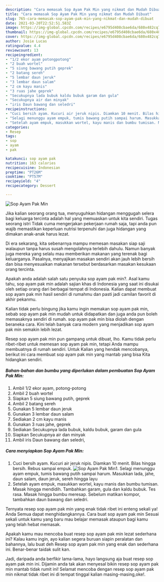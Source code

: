 ```yaml
---
description: "Cara memasak Sop Ayam Pak Min yang nikmat dan Mudah Dibuat"
title: "Cara memasak Sop Ayam Pak Min yang nikmat dan Mudah Dibuat"
slug: 765-cara-memasak-sop-ayam-pak-min-yang-nikmat-dan-mudah-dibuat
date: 2021-03-20T22:52:51.583Z
image: https://img-global.cpcdn.com/recipes/e6795d408cbae6da/680x482cq70/sop-ayam-pak-min-foto-resep-utama.jpg
thumbnail: https://img-global.cpcdn.com/recipes/e6795d408cbae6da/680x482cq70/sop-ayam-pak-min-foto-resep-utama.jpg
cover: https://img-global.cpcdn.com/recipes/e6795d408cbae6da/680x482cq70/sop-ayam-pak-min-foto-resep-utama.jpg
author: Josie Lucas
ratingvalue: 4.4
reviewcount: 13
recipeingredient:
- "1/2 ekor ayam potongpotong"
- "2 buah wortel"
- "5 siung bawang putih geprek"
- "2 batang sereh"
- "5 lembar daun jeruk"
- "3 lembar daun salam"
- "2 cm kayu manis"
- "3 ruas jahe geprek"
- "Secukupnya lada bubuk kaldu bubuk garam dan gula"
- "Secukupnya air dan minyak"
- "iris Daun bawang dan seledri"
recipeinstructions:
- "Cuci bersih ayam. Kucuri air jeruk nipis. Diamkan 10 menit. Bilas hingga bersih. Rebus sampai empuk."
- "Selagi menunggu ayam empuk, tumis bawang putih sampai harum. Masukkan lada, jahe, daun salam, daun jeruk, sereh hingga layu"
- "Setelah ayam empuk, masukkan wortel, kayu manis dan bumbu tumisan. Masak hingga mendidih. Tambahkan garam, gula dan kaldu bubuk. Tes rasa. Masak hingga bumbu meresap. Sebelum matikan kompor, tambahkan daun bawang dan seledri."
categories:
- Resep
tags:
- sop
- ayam
- pak

katakunci: sop ayam pak 
nutrition: 163 calories
recipecuisine: Indonesian
preptime: "PT26M"
cooktime: "PT57M"
recipeyield: "4"
recipecategory: Dessert

---
```



![Sop Ayam Pak Min](https://img-global.cpcdn.com/recipes/e6795d408cbae6da/680x482cq70/sop-ayam-pak-min-foto-resep-utama.jpg)

Jika kalian seorang orang tua, menyuguhkan hidangan menggugah selera bagi keluarga tercinta adalah hal yang memuaskan untuk kita sendiri. Tugas seorang istri Tidak cuma mengerjakan pekerjaan rumah saja, tapi anda pun wajib memastikan keperluan nutrisi terpenuhi dan juga hidangan yang dimakan anak-anak harus lezat.

Di era  sekarang, kita sebenarnya mampu memesan masakan siap saji walaupun tanpa harus susah mengolahnya terlebih dahulu. Namun banyak juga mereka yang selalu mau memberikan makanan yang terenak bagi keluarganya. Pasalnya, menyajikan masakan sendiri akan jauh lebih bersih dan bisa menyesuaikan makanan tersebut berdasarkan masakan kesukaan orang tercinta. 



Apakah anda adalah salah satu penyuka sop ayam pak min?. Asal kamu tahu, sop ayam pak min adalah sajian khas di Indonesia yang saat ini disukai oleh setiap orang dari berbagai tempat di Indonesia. Kalian dapat membuat sop ayam pak min hasil sendiri di rumahmu dan pasti jadi camilan favorit di akhir pekanmu.

Kalian tidak perlu bingung jika kamu ingin memakan sop ayam pak min, sebab sop ayam pak min mudah untuk didapatkan dan juga anda pun boleh memasaknya sendiri di rumah. sop ayam pak min bisa diolah dengan beraneka cara. Kini telah banyak cara modern yang menjadikan sop ayam pak min semakin lebih lezat.

Resep sop ayam pak min pun gampang untuk dibuat, lho. Kamu tidak perlu ribet-ribet untuk memesan sop ayam pak min, tetapi Anda mampu membuatnya di rumah sendiri. Untuk Kalian yang hendak mencobanya, berikut ini cara membuat sop ayam pak min yang mantab yang bisa Kita hidangkan sendiri.

<!--inarticleads1-->

##### Bahan-bahan dan bumbu yang diperlukan dalam pembuatan Sop Ayam Pak Min:

1. Ambil 1/2 ekor ayam, potong-potong
1. Ambil 2 buah wortel
1. Siapkan 5 siung bawang putih, geprek
1. Ambil 2 batang sereh
1. Gunakan 5 lembar daun jeruk
1. Gunakan 3 lembar daun salam
1. Sediakan 2 cm kayu manis
1. Gunakan 3 ruas jahe, geprek
1. Sediakan Secukupnya lada bubuk, kaldu bubuk, garam dan gula
1. Siapkan Secukupnya air dan minyak
1. Ambil iris Daun bawang dan seledri,




<!--inarticleads2-->

##### Cara menyiapkan Sop Ayam Pak Min:

1. Cuci bersih ayam. Kucuri air jeruk nipis. Diamkan 10 menit. Bilas hingga bersih. Rebus sampai empuk.
<img src="https://img-global.cpcdn.com/steps/e370d7a2f40303cd/160x128cq70/sop-ayam-pak-min-langkah-memasak-1-foto.jpg" alt="Sop Ayam Pak Min">1. Selagi menunggu ayam empuk, tumis bawang putih sampai harum. Masukkan lada, jahe, daun salam, daun jeruk, sereh hingga layu
1. Setelah ayam empuk, masukkan wortel, kayu manis dan bumbu tumisan. Masak hingga mendidih. Tambahkan garam, gula dan kaldu bubuk. Tes rasa. Masak hingga bumbu meresap. Sebelum matikan kompor, tambahkan daun bawang dan seledri.




Ternyata resep sop ayam pak min yang enak tidak ribet ini enteng sekali ya! Anda Semua dapat menghidangkannya. Cara buat sop ayam pak min Sesuai sekali untuk kamu yang baru mau belajar memasak ataupun bagi kamu yang telah hebat memasak.

Apakah kamu mau mencoba buat resep sop ayam pak min lezat sederhana ini? Kalau kamu ingin, ayo kalian segera buruan siapin peralatan dan bahannya, lalu buat deh Resep sop ayam pak min yang enak dan sederhana ini. Benar-benar taidak sulit kan. 

Jadi, daripada anda berfikir lama-lama, hayo langsung aja buat resep sop ayam pak min ini. Dijamin anda tak akan menyesal bikin resep sop ayam pak min mantab tidak rumit ini! Selamat mencoba dengan resep sop ayam pak min nikmat tidak ribet ini di tempat tinggal kalian masing-masing,oke!.

